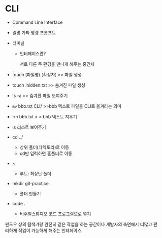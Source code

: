# CLI

- Command Line Interface

- 일명 가짜 명령 프롬프트

- 터미널

  - 인터페이스란?

    서로 다른 두 환경을 만나게 해주는 중간체

-  touch (파일명).(확장자)  >> 파일 생성

- touch .hidden.txt  >> 숨겨진 파일 생성

- ls -a >> 숨겨진 파일 보여주기

- `mv` bbb.txt CLI/   >>bbb 텍스트 파일을 CLI로 옮겨라는 의미

- rm bbb.txt   > > bbb 텍스트 지우기

- ls  리스트 보여주기		

- cd ../
  - 상위 폴더(디렉토리)로 이동
  - cd만 입력하면 홈폴더로 이동
- ~ 
  - 루트: 최상단 폴더

- mkdir git-practice
  - 폴더 만들기
- code .
  - 비주얼스튜디오 코드 프로그램으로 열기 

윈도우 상의 탐색기랑 완전히 같은 작업을 하는 공간이나 개발자의 측면에서 더많고 편리하게 작업이 가능하게 해주는 인터페이스